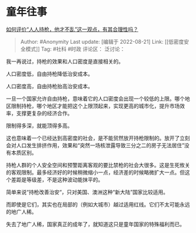 # 童年往事
[如何评价“人人持枪，他才不乱”这一观点，有其合理性吗？](https://www.zhihu.com/question/536302789/answer/2637982473)

> Author: #Anonymity
> Last update: [编辑于 2022-08-21]
> Link: [[低密度安全模式]]
> Tag: #社科 #时政
> 评论区：
> 泛讨论：

我一再说过，持枪的效果和人口密度是直接相关的。

人口密度低，自由持枪降低治安成本。

人口密度高，自由持枪抬高治安成本。

一旦一个国家允许自由持枪，意味着它的人口密度会出现一个较低的上限。哪个地区限制持枪，哪个地区才能把这个上限顶起来，实现更高的城市化，提升市场效率，支撑更复杂的经济合作。

限制得多深，就能顶得多高。

这也意味着一个已经达到高密度的社会，是不能贸然放开持枪限制的。放开了立刻会对人口发生排挤作用，效果和“突然一场核泄露导致三分之二的房子无法居住”没有本质区别。

持枪人群的个人安全空间和预警距离客观的要比禁枪的社会大很多。这是生死攸关的客观限制。最多经济好的时候稍微缩小一点，经济差的时候略微扩大一点。但这个差距是等级差，不是这种波动能抹平的。

简单来说“持枪改善治安“，只对美国、澳洲这种“新大陆”国家比较适用。

而即使是它们，其实也在局部的（例如大城市）越过适用红线。它们不太可能永远的地广人稀。

失去了地广人稀，国家真正的成年了，就知道这只是童年国家的特殊福利而已。
